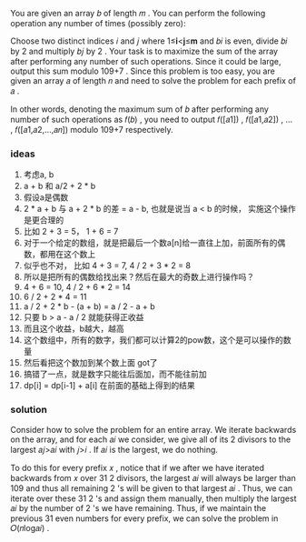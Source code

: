 You are given an array 𝑏
 of length 𝑚
. You can perform the following operation any number of times (possibly zero):

Choose two distinct indices 𝑖
 and 𝑗
 where 1≤𝐢<𝐣≤𝐦
 and 𝑏𝑖
 is even, divide 𝑏𝑖
 by 2
 and multiply 𝑏𝑗
 by 2
.
Your task is to maximize the sum of the array after performing any number of such operations. Since it could be large, output this sum modulo 109+7
.
Since this problem is too easy, you are given an array 𝑎
 of length 𝑛
 and need to solve the problem for each prefix of 𝑎
.

In other words, denoting the maximum sum of 𝑏
 after performing any number of such operations as 𝑓(𝑏)
, you need to output 𝑓([𝑎1])
, 𝑓([𝑎1,𝑎2])
, …
, 𝑓([𝑎1,𝑎2,…,𝑎𝑛])
 modulo 109+7
 respectively.

 ### ideas
 1. 考虑a, b
 2. a + b 和 a/2 + 2 * b 
 3. 假设a是偶数
 4. 2 * a + b 与 a + 2 * b 的差 = a - b, 也就是说当 a < b 的时候， 实施这个操作是更合理的
 5. 比如 2 + 3 = 5， 1 + 6 = 7
 6. 对于一个给定的数组，就是把最后一个数a[n]给一直往上加，前面所有的偶数，都用在这个数上
 7. 似乎也不对， 比如 4 + 3 = 7, 4 / 2 + 3 * 2 = 8 
 8. 所以是把所有的偶数给找出来？然后在最大的奇数上进行操作吗？
 9. 4 + 6 = 10, 4 / 2 + 6 * 2 = 14
 10. 6 / 2 + 2 * 4 = 11
 11. a / 2 + 2 * b - (a + b) = a / 2 - a + b
 12. 只要 b > a - a / 2 就能获得正收益
 13. 而且这个收益，b越大，越高
 14. 这个数组中，所有的数字，我们都可以计算2的pow数，这个是可以操作的数量
 15. 然后看把这个数加到某个数上面 got了
 16. 搞错了一点，就是数字只能往后面加，而不能往前加
 17. dp[i] = dp[i-1] + a[i] 在前面的基础上得到的结果

### solution
Consider how to solve the problem for an entire array. We iterate backwards on the array, and for each 𝑎𝑖
 we consider, we give all of its 2
 divisors to the largest 𝑎𝑗>𝑎𝑖
 with 𝑗>𝑖
. If 𝑎𝑖
 is the largest, we do nothing.

To do this for every prefix 𝑥
, notice that if we after we have iterated backwards from 𝑥
 over 31
 2
 divisors, the largest 𝑎𝑖
 will always be larger than 109
 and thus all remaining 2
's will be given to that largest 𝑎𝑖
. Thus, we can iterate over these 31
 2
's and assign them manually, then multiply the largest 𝑎𝑖
 by the number of 2
's we have remaining. Thus, if we maintain the previous 31
 even numbers for every prefix, we can solve the problem in 𝑂(𝑛log𝑎𝑖)
.



